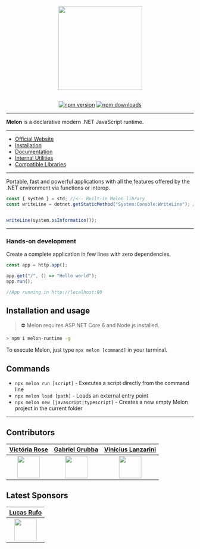 <div align="center">
  <img align="center" width="225" src="https://i.imgur.com/guuToyf.png">
</div>

<br>

<div align="center">

  [![npm version](https://badgen.net/npm/v/melon-runtime/)](https://www.npmjs.com/package/melon-runtime)
  [![npm downloads](https://badgen.net/npm/dm/melon-runtime)](https://www.npmjs.com/package/melon-runtime)
  
</div>

<hr>

**Melon** is a declarative modern .NET JavaScript runtime.

<hr>

- [Official Website](https://melonruntime.github.io/site/)
- [Installation](https://github.com/MelonRuntime/Melon#installation-and-usage)
- [Documentation](./projects/melon-docs/Index.md)
- [Internal Utilities](https://github.com/MelonRuntime/Melon/tree/main/utils)
- [Compatible Libraries](https://github.com/MelonRuntime/Melon/blob/main/LIBRARY_COMPATIBILITY.md)

<hr>

Portable, fast and powerful applications with all the features offered by the .NET environment via functions or interop.

```ts
const { system } = std; //<-- Built-in Melon library
const writeLine = dotnet.getStaticMethod("System:Console:WriteLine"); //<-- Dotnet interop


writeLine(system.osInformation());
```

<hr>

### **Hands-on development** 

Create a complete application in few lines with zero dependencies.

```ts
const app = http.app();

app.get("/", () => "Hello world");
app.run();

//App running in http://localhost:80
``` 

## Installation and usage

> ⛔ Melon requires ASP.NET Core 6 and Node.js installed.

```bash
> npm i melon-runtime -g
```

To execute Melon, just type `npx melon [command]` in your terminal.

## Commands

- `npx melon run [script]` - Executes a script directly from the command line
- `npx melon load [path]` - Loads an external entry point
- `npx melon new [javascript|typescript]` - Creates a new empty Melon project in the current folder

<hr>

## Contributors 

| [Victória Rose](https://github.com/EternalQuasar0206) | [Gabriel Grubba](https://github.com/Grubba27) | [Vinicius Lanzarini](https://github.com/vilanz) |
| -------------- | -------------- | -------------- |
| <div align="center"><img src="https://avatars.githubusercontent.com/u/70824102?v=4" width="60"></div> | <div align="center"><img src="https://avatars.githubusercontent.com/u/70247653?v=4" width="60"></div> | <div align="center"><img src="https://avatars.githubusercontent.com/u/29522926?v=4" width="60"></div> |

## Latest Sponsors 

| [Lucas Rufo](https://github.com/LucasRufo) |
| -------------- |
| <div align="center"><img src="https://avatars.githubusercontent.com/u/60830097?v=4" width="60"></div> |
